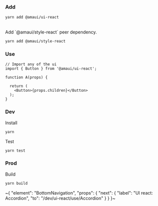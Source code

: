 
### Add

```bash
yarn add @amaui/ui-react
```

<br />
Add `@amaui/style-react` peer dependency.

```bash
yarn add @amaui/style-react
```

### Use

```tsx
// Import any of the ui
import { Button } from '@amaui/ui-react';

function A(props) {

  return (
    <Button>{props.children}</Button>
  );
}
```

### Dev

Install

```bash
yarn
```

Test

```bash
yarn test
```

### Prod

Build

```bash
yarn build
```

~{
  "element": "BottomNavigation",
  "props": {
    "next": {
      "label": "UI react: Accordion",
      "to": "/dev/ui-react/use/Accordion"
    }
  }
}~
